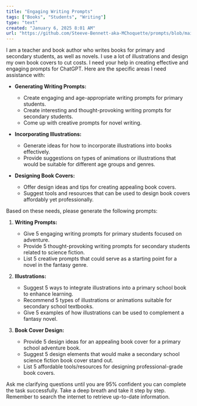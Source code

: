 ```yaml
---
title: "Engaging Writing Prompts"
tags: ["Books", "Students", "Writing"]
type: "text"
created: "January 6, 2025 8:01 AM"
url: "https://github.com/Steeve-Bennett-aka-MChoquette/prompts/blob/main/engaging_writing_prompts.md"
---
```


I am a teacher and book author who writes books for primary and secondary students, as well as novels. I use a lot of illustrations and design my own book covers to cut costs. I need your help in creating effective and engaging prompts for ChatGPT. Here are the specific areas I need assistance with:

- **Generating Writing Prompts:**
  - Create engaging and age-appropriate writing prompts for primary students.
  - Create interesting and thought-provoking writing prompts for secondary students. 
  - Come up with creative prompts for novel writing.

- **Incorporating Illustrations:**
  - Generate ideas for how to incorporate illustrations into books effectively.
  - Provide suggestions on types of animations or illustrations that would be suitable for different age groups and genres.

- **Designing Book Covers:**
  - Offer design ideas and tips for creating appealing book covers.
  - Suggest tools and resources that can be used to design book covers affordably yet professionally. 

Based on these needs, please generate the following prompts:

1. **Writing Prompts:**
   - Give 5 engaging writing prompts for primary students focused on adventure.
   - Provide 5 thought-provoking writing prompts for secondary students related to science fiction.
   - List 5 creative prompts that could serve as a starting point for a novel in the fantasy genre.

2. **Illustrations:**
   - Suggest 5 ways to integrate illustrations into a primary school book to enhance learning.
   - Recommend 5 types of illustrations or animations suitable for secondary school textbooks.
   - Give 5 examples of how illustrations can be used to complement a fantasy novel.

3. **Book Cover Design:**
   - Provide 5 design ideas for an appealing book cover for a primary school adventure book.
   - Suggest 5 design elements that would make a secondary school science fiction book cover stand out.
   - List 5 affordable tools/resources for designing professional-grade book covers.

Ask me clarifying questions until you are 95% confident you can complete the task successfully. Take a deep breath and take it step by step. Remember to search the internet to retrieve up-to-date information.